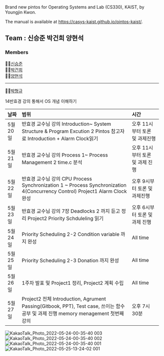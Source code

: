 Brand new pintos for Operating Systems and Lab (CS330), KAIST, by Youngjin Kwon.

The manual is available at https://casys-kaist.github.io/pintos-kaist/.


## Team : 신승준 박건희 양현석

### Members

👨‍💻[신승준](https://github.com/metacode22) <br/>
👨‍💻[박건희](https://github.com/connieya) <br/>
👨‍💻[양현석](https://github.com/piousangel) <br/>

---
👨‍💻[박형규](https://github.com/piousangel) <br/>

14반효경 강의 통해서 OS 개념 이해하기

|날짜|범위| 시간 |
|:----|:--- |:----|
|5월20일|반효경 교수님 강의 Introduction~ System Structure & Program Excution 2 Pintos 참고자료 Introduction + Alarm Clock읽기| 오후 11시부터 토론 및 과제진행 |
|5월21일|반효경 교수님 강의 Process 1~ Process Management 2 time.c 분석  | 오후 11시 부터 토론 및 과제 진행 |
|5월22일|반효경 교수님 강의 CPU Process Synchronization 1 ~ Process Synchronization 4(Concurrency Control) Project1 Alarm Clock 완성 | 오후 9시부터 토론 및 과제진행 |
|5월23일|반효경 교수님 강의 7장 Deadlocks 2 까지 듣고 정리 Project2 Priority Schduleling 읽기 | 오후 6시부터 토론 및 과제 진행 |
|5월24일| Priority Scheduling 2-2 Condition variable 까지 완성 | All time |
|5월25일| Priority Scheduling 2-3 Donation 까지 완성 | All time |
|5월26일| 1주차 발표 및 Project1 정리, Project2 계획 수립 | All time |
|5월27일| Project2 전체 Introduction, Agrument Passing(Gitbook, PPT), Test case, 쓰이는 함수 공부 및 과제 진행 memory menagement 첫번째 강의| 오후 7시 30분 |


![KakaoTalk_Photo_2022-05-24-00-35-40 003](https://user-images.githubusercontent.com/55525574/169855794-9181f8db-25dc-42fa-924a-55a3688d26d2.jpeg)
![KakaoTalk_Photo_2022-05-24-00-35-40 002](https://user-images.githubusercontent.com/55525574/169855814-724e859a-c6dc-4e13-adac-8e57a1e9e1e8.jpeg)
![KakaoTalk_Photo_2022-05-24-00-35-40 001](https://user-images.githubusercontent.com/55525574/169855819-917c8cef-7c4e-4248-9c40-8dc7b9b26e94.jpeg)
![KakaoTalk_Photo_2022-05-25-13-24-02 001](https://user-images.githubusercontent.com/55525574/170179460-df978c96-3b3f-4683-857b-0614d45fb303.jpeg)




